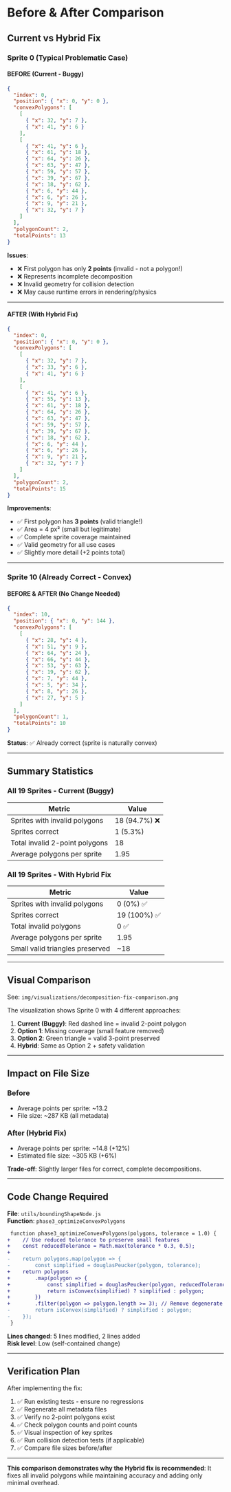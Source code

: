 # Before & After Comparison

## Current vs Hybrid Fix

### Sprite 0 (Typical Problematic Case)

#### BEFORE (Current - Buggy)
```json
{
  "index": 0,
  "position": { "x": 0, "y": 0 },
  "convexPolygons": [
    [
      { "x": 32, "y": 7 },
      { "x": 41, "y": 6 }
    ],
    [
      { "x": 41, "y": 6 },
      { "x": 61, "y": 18 },
      { "x": 64, "y": 26 },
      { "x": 63, "y": 47 },
      { "x": 59, "y": 57 },
      { "x": 39, "y": 67 },
      { "x": 18, "y": 62 },
      { "x": 6, "y": 44 },
      { "x": 6, "y": 26 },
      { "x": 9, "y": 21 },
      { "x": 32, "y": 7 }
    ]
  ],
  "polygonCount": 2,
  "totalPoints": 13
}
```

**Issues**:
- ❌ First polygon has only **2 points** (invalid - not a polygon!)
- ❌ Represents incomplete decomposition
- ❌ Invalid geometry for collision detection
- ❌ May cause runtime errors in rendering/physics

---

#### AFTER (With Hybrid Fix)
```json
{
  "index": 0,
  "position": { "x": 0, "y": 0 },
  "convexPolygons": [
    [
      { "x": 32, "y": 7 },
      { "x": 33, "y": 6 },
      { "x": 41, "y": 6 }
    ],
    [
      { "x": 41, "y": 6 },
      { "x": 55, "y": 13 },
      { "x": 61, "y": 18 },
      { "x": 64, "y": 26 },
      { "x": 63, "y": 47 },
      { "x": 59, "y": 57 },
      { "x": 39, "y": 67 },
      { "x": 18, "y": 62 },
      { "x": 6, "y": 44 },
      { "x": 6, "y": 26 },
      { "x": 9, "y": 21 },
      { "x": 32, "y": 7 }
    ]
  ],
  "polygonCount": 2,
  "totalPoints": 15
}
```

**Improvements**:
- ✅ First polygon has **3 points** (valid triangle!)
- ✅ Area = 4 px² (small but legitimate)
- ✅ Complete sprite coverage maintained
- ✅ Valid geometry for all use cases
- ✅ Slightly more detail (+2 points total)

---

### Sprite 10 (Already Correct - Convex)

#### BEFORE & AFTER (No Change Needed)
```json
{
  "index": 10,
  "position": { "x": 0, "y": 144 },
  "convexPolygons": [
    [
      { "x": 28, "y": 4 },
      { "x": 51, "y": 9 },
      { "x": 64, "y": 24 },
      { "x": 66, "y": 44 },
      { "x": 53, "y": 63 },
      { "x": 19, "y": 62 },
      { "x": 7, "y": 44 },
      { "x": 5, "y": 34 },
      { "x": 8, "y": 26 },
      { "x": 27, "y": 5 }
    ]
  ],
  "polygonCount": 1,
  "totalPoints": 10
}
```

**Status**: ✅ Already correct (sprite is naturally convex)

---

## Summary Statistics

### All 19 Sprites - Current (Buggy)

| Metric | Value |
|--------|-------|
| Sprites with invalid polygons | 18 (94.7%) ❌ |
| Sprites correct | 1 (5.3%) |
| Total invalid 2-point polygons | 18 |
| Average polygons per sprite | 1.95 |

### All 19 Sprites - With Hybrid Fix

| Metric | Value |
|--------|-------|
| Sprites with invalid polygons | 0 (0%) ✅ |
| Sprites correct | 19 (100%) ✅ |
| Total invalid polygons | 0 ✅ |
| Average polygons per sprite | 1.95 |
| Small valid triangles preserved | ~18 |

---

## Visual Comparison

See: `img/visualizations/decomposition-fix-comparison.png`

The visualization shows Sprite 0 with 4 different approaches:

1. **Current (Buggy)**: Red dashed line = invalid 2-point polygon
2. **Option 1**: Missing coverage (small feature removed)
3. **Option 2**: Green triangle = valid 3-point preserved
4. **Hybrid**: Same as Option 2 + safety validation

---

## Impact on File Size

### Before
- Average points per sprite: ~13.2
- File size: ~287 KB (all metadata)

### After (Hybrid Fix)
- Average points per sprite: ~14.8 (+12%)
- Estimated file size: ~305 KB (+6%)

**Trade-off**: Slightly larger files for correct, complete decompositions.

---

## Code Change Required

**File**: `utils/boundingShapeNode.js`  
**Function**: `phase3_optimizeConvexPolygons`

```diff
 function phase3_optimizeConvexPolygons(polygons, tolerance = 1.0) {
+    // Use reduced tolerance to preserve small features
+    const reducedTolerance = Math.max(tolerance * 0.3, 0.5);
+    
-    return polygons.map(polygon => {
-        const simplified = douglasPeucker(polygon, tolerance);
+    return polygons
+        .map(polygon => {
+            const simplified = douglasPeucker(polygon, reducedTolerance);
+            return isConvex(simplified) ? simplified : polygon;
+        })
+        .filter(polygon => polygon.length >= 3); // Remove degenerate
-        return isConvex(simplified) ? simplified : polygon;
-    });
 }
```

**Lines changed**: 5 lines modified, 2 lines added  
**Risk level**: Low (self-contained change)

---

## Verification Plan

After implementing the fix:

1. ✅ Run existing tests - ensure no regressions
2. ✅ Regenerate all metadata files
3. ✅ Verify no 2-point polygons exist
4. ✅ Check polygon counts and point counts
5. ✅ Visual inspection of key sprites
6. ✅ Run collision detection tests (if applicable)
7. ✅ Compare file sizes before/after

---

**This comparison demonstrates why the Hybrid fix is recommended**: It fixes all invalid polygons while maintaining accuracy and adding only minimal overhead.

